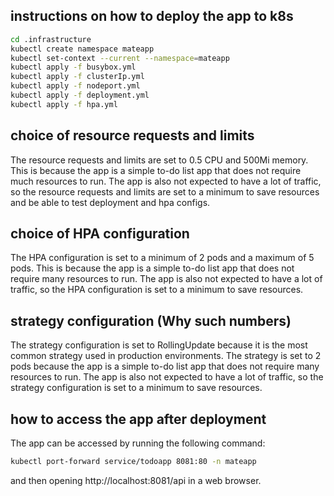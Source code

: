 ## instructions on how to deploy the app to k8s
``` bash
cd .infrastructure
kubectl create namespace mateapp
kubectl set-context --current --namespace=mateapp
kubectl apply -f busybox.yml
kubectl apply -f clusterIp.yml
kubectl apply -f nodeport.yml
kubectl apply -f deployment.yml
kubectl apply -f hpa.yml
```

## choice of resource requests and limits
The resource requests and limits are set to 0.5 CPU and 500Mi memory. This is because the 
app is a simple to-do list app that does not require much resources to run. The app is 
also not expected to have a lot of traffic, so the resource requests and limits are set to 
a minimum to save resources and be able to test deployment and hpa configs.

## choice of HPA configuration
The HPA configuration is set to a minimum of 2 pods and a maximum of 5 pods. This is because 
the app is a simple to-do list app that does not require many resources to run. The app is also 
not expected to have a lot of traffic, so the HPA configuration is set to a minimum to save resources.

## strategy configuration (Why such numbers)
The strategy configuration is set to RollingUpdate because it is the most common strategy 
used in production environments. The strategy is set to 2 pods because the app is a simple 
to-do list app that does not require many resources to run. The app is also not expected to 
have a lot of traffic, so the strategy configuration is set to a minimum to save resources.

## how to access the app after deployment
The app can be accessed by running the following command:
``` bash
kubectl port-forward service/todoapp 8081:80 -n mateapp
```
and then opening http://localhost:8081/api in a web browser.
